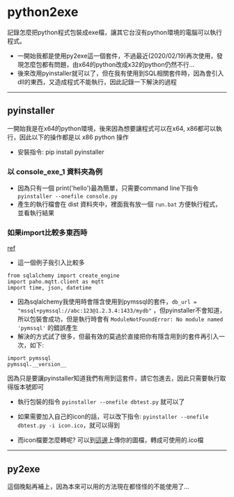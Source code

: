 # python2exe

記錄怎麼把python程式包裝成exe檔，讓其它台沒有python環境的電腦可以執行程式。

- 一開始我都是使用py2exe這一個套件，不過最近(2020/02/19)再次使用，發現怎麼包都有問題，由x64的python改成x32的python仍然不行…
- 後來改用pyinstaller就可以了，但在我有使用到SQL相關套件時，因為會引入dll的東西，又造成程式不能執行，因此記錄一下解決的過程

----
## pyinstaller
一開始我是在x64的python環境，後來因為想要讓程式可以在x64, x86都可以執行，因此以下的操作都是以 x86 python 操作

- 安裝指令: pip install pyinstaller

### 以 console_exe_1 資料夾為例

- 因為只有一個 print('hello')最為簡單，只需要command line下指令 `pyinstaller --onefile console.py`
- 產生的執行檔會在 dist 資料夾中，裡面我有放一個 `run.bat` 方便執行程式，並看執行結果

### 如果import比較多東西時
[ref](https://blog.csdn.net/ddxwltan/article/details/81835339)

- 這一個例子我引入比較多
```
from sqlalchemy import create_engine
import paho.mqtt.client as mqtt
import time, json, datetime
```

- 因為sqlalchemy我使用時會隱含使用到pymssql的套件，`db_url = "mssql+pymssql://abc:123@1.2.3.4:1433/mydb"` ，但pyinstaller不會知道，所以包裝會成功，但是執行時會有 `ModuleNotFoundError: No module named 'pymssql'` 的錯誤產生
- 解決的方式試了很多，但最有效的莫過於直接把你有隱含用到的套件再引入一次，如下:
```
import pymssql
pymssql.__version__
```
因為只是要讓pyinstaller知道我們有用到這套件，請它包進去，因此只需要執行取得版本號即可

- 執行包裝的指令 `pyinstaller --onefile dbtest.py` 就可以了

- 如果需要加入自己的icon的話，可以改下指令: `pyinstaller --onefile dbtest.py -i icon.ico`，就可以得到

- 而icon檔要怎麼轉呢? 可以到[這邊](https://icoconvert.com/)上傳你的圖檔，轉成可使用的.ico檔

----
## py2exe
這個晚點再補上，因為本來可以用的方法現在都怪怪的不能使用了…
